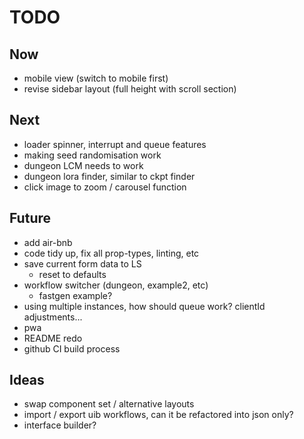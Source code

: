 # TODO

## Now

- mobile view (switch to mobile first)
- revise sidebar layout (full height with scroll section)

## Next

- loader spinner, interrupt and queue features
- making seed randomisation work
- dungeon LCM needs to work
- dungeon lora finder, similar to ckpt finder
- click image to zoom / carousel function

## Future

- add air-bnb
- code tidy up, fix all prop-types, linting, etc
- save current form data to LS
  - reset to defaults
- workflow switcher (dungeon, example2, etc)
  - fastgen example?
- using multiple instances, how should queue work? clientId adjustments...
- pwa
- README redo
- github CI build process

## Ideas

- swap component set / alternative layouts
- import / export uib workflows, can it be refactored into json only?
- interface builder?
